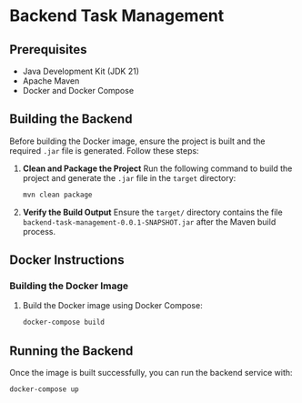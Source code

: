 # Backend Task Management

## Prerequisites
- Java Development Kit (JDK 21)
- Apache Maven
- Docker and Docker Compose

## Building the Backend
Before building the Docker image, ensure the project is built and the required `.jar` file is generated. Follow these steps:

1. **Clean and Package the Project**
   Run the following command to build the project and generate the `.jar` file in the `target` directory:

   ```bash
   mvn clean package
   ```

2. **Verify the Build Output**
   Ensure the `target/` directory contains the file `backend-task-management-0.0.1-SNAPSHOT.jar` after the Maven build process.

## Docker Instructions

### Building the Docker Image
1. Build the Docker image using Docker Compose:

   ```bash
   docker-compose build
   ```


## Running the Backend
Once the image is built successfully, you can run the backend service with:

```bash
docker-compose up
```

